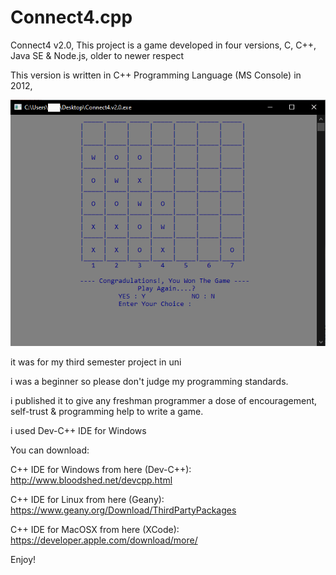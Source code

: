 # Connect4.cpp
Connect4 v2.0, This project is a game developed in four versions, C, C++, Java SE &amp; Node.js, older to newer respect

This version is written in C++ Programming Language (MS Console) in 2012,

![alt Preview](https://github.com/TarikSeyceri/Connect4.cpp/blob/master/Connect4.cpp.v2.0_preview.png?raw=true)

it was for my third semester project in uni

i was a beginner so please don't judge my programming standards.

i published it to give any freshman programmer a dose of encouragement, self-trust & programming help to write a game.

i used Dev-C++ IDE for Windows

You can download:

C++ IDE for Windows from here (Dev-C++): http://www.bloodshed.net/devcpp.html

C++ IDE for Linux from here (Geany): https://www.geany.org/Download/ThirdPartyPackages

C++ IDE for MacOSX from here (XCode): https://developer.apple.com/download/more/

Enjoy!
